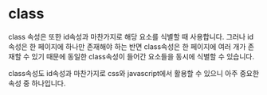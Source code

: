 class
=====

class 속성은 또한 id속성과 마찬가지로 해당 요소를 식별할 때 사용합니다. 그러나 id속성은 한 페이지에 하나만 존재해야 하는 반면 class속성은 한 페이지에 여러 개가 존재할 수 있기 때문에 동일한 class속성이 들어간 요소들을 동시에 식별할 수 있습니다.

class속성도 id속성과 마찬가지로 css와 javascript에서 활용할 수 있으니 아주 중요한 속성 중 하나입니다.
